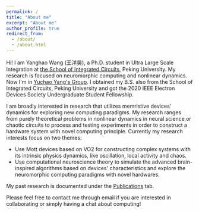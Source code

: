 ```yaml
---
permalink: /
title: "About me"
excerpt: "About me"
author_profile: true
redirect_from: 
  - /about/
  - /about.html
---
```


Hi! I am Yanghao Wang (王洋昊), a Ph.D. student in Ultra Large Scale Integration at [the School of Integrated Circuits](https://www.ime.pku.edu.cn/), Peking University. My research is focused on neuromorphic computing and nonlinear dynamics. Now I'm in [Yuchao Yang's Group](http://yuchaolab.cn/). I obtained my B.S. also from the School of Integrated Circuits, Peking University and got the 2020 IEEE Electron Devices Society Undergraduate Student Fellowship.

I am broadly interested in research that utilizes memristive devices' dynamics for exploring new computing paradigms. My research ranges from purely theoretical problems in nonlinear dynamics in neural science or chaotic circuits to process and testing experiments in order to construct a hardware system with novel computing principle. Currently my research interests focus on two themes:

+ Use Mott devices based on VO2 for constructing complex systems with its intrinsic physics dynamics, like oscillation, local activity and chaos.
+ Use computational neuroscience theory to simulate the advanced brain-inspired algorithms based on devices' characteristics and explore the neuromorphic computing paradigms with novel hardwares.

My past research is documented under the [Publications](https://wangyanghao.github.io/publications) tab.

Please feel free to contact me through email if you are interested in collaborating or simply having a chat about computing!


